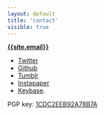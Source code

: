 ```yaml
---
layout: default
title: 'contact'
visible: true
---
```


**[{{site.email}}](mailto:{{site.email}})** 

- [Twitter](https://twitter.com/__zool)
- [Github](https://github.com/mrzool "Github")
- [Tumblr](http://zoolnotes.tumblr.com/ "Tumblr")
- [Instapaper](https://www.instapaper.com/p/__zool "Instapaper") 
- [Keybase](https://keybase.io/zool "Keybase").

PGP key: [1CDC2EEB92A78B7A](https://keybase.io/zool/key.asc)
